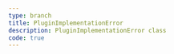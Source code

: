 ```yaml
---
type: branch
title: PluginImplementationError
description: PluginImplementationError class
code: true
---
```


